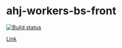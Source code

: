 # ahj-workers-bs-front

[![Build status](https://ci.appveyor.com/api/projects/status/vvmb5xyy1hmj06gv/branch/main?svg=true)](https://ci.appveyor.com/project/RebikHub/ahj-workers-bs-front/branch/main)

[Link](https://rebikhub.github.io/ahj-workers-bs-front/)